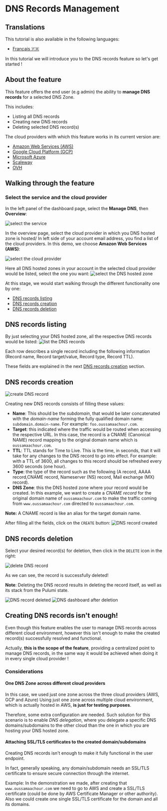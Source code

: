 # DNS Records Management

## Translations

This tutorial is also available in the following languages:
* [Français 🇫🇷](../../translations/fr/tutorials/api/dns_records.md)

In this tutorial we will introduce you to the DNS records feature so let's get started !

## About the feature

This feature offers the end user (e.g admin) the ability to __manage DNS records__ for a selected DNS Zone.

This includes: 
* Listing all DNS records
* Creating new DNS records
* Deleting selected DNS record(s)

The cloud providers with which this feature works in its current version are: 
* [Amazon Web Services (AWS)](https://aws.amazon.com/)
* [Google Cloud Platform (GCP)](https://cloud.google.com/?hl=en)
* [Microsoft Azure](https://azure.microsoft.com/en-us)
* [Scaleway](https://www.scaleway.com/en/)
* [OVH](https://www.ovhcloud.com/fr/)

## Walking through the feature

### Select the service and the cloud provider

In the left panel of the dashboard page, select the __Manage DNS__, then __Overview__:

![select the service](../../img/dns_records/select_dns_service.png)

In the overview page, select the cloud provider in which you DNS hosted zone is hosted/
In left side of your account email address, you find a list of the cloud providers.
In this demo, we choose __Amazon Web Services (AWS)__:

![select the cloud provider](../../img/dns_records/select_cloud_provider.png)

Here all DNS hosted zones in your account in the selected cloud provider would be listed, select the one you want:
![select the DNS hosted zone](../../img/dns_records/select_dns_zone.png)

At this stage, we would start walking through the different functionality one by one: 
* [DNS records listing](#DNS-records-listing)
* [DNS records creation](#DNS-records-creation)
* [DNS records deletion](#DNS-records-deletion)

## DNS records listing

By just selecting your DNS hosted zone, all the respective DNS records would be listed:
![list the DNS records](../../img/dns_records/list_dns_records.png)

Each row describes a single record including the following information (Record name, Record target/value, Record type, Record TTL).

These fields are explained in the next [DNS records creation](#DNS-records-creation) section.

## DNS records creation

![create DNS record](../../img/dns_records/create_dns_record.png)

Creating new DNS records consists of filling these values: 

* __Name__: This should be the _subdomain_, that would be later concatenated with the _domain-name_ forming the fully qualified domain name: `subdomain.domain-name`. For example: `foo.oussamaachour.com`.
* __Target__: this indicated where the traffic would be routed when accessing the respective URL. In this case, the record is a CNAME (Canonical NAME) record mapping to the original domain name which is `oussamaachour.com`.
* __TTL__: TTL stands for Time to Live. This is the time, in seconds, that it will take for any changes to the DNS record to go into effect. For example: with a TTL of 3600, all changes to this record should be refreshed every 3600 seconds (one hour).
* __Type__: the type of the record such as the following (A record, AAAA record,CNAME record, Nameserver (NS) record, Mail exchange (MX) record).
* __DNS Zone__: this the DNS hosted zone where your record would be created. In this example, we want to create a _CNAME record_ for the original domain name of `oussamaachour.com` to make the traffic coming from `www.oussamaachour.com` directed to `oussamaachour.com`.

__Note:__ A CNAME record is like an alias for the target domain name.

After filling all the fields, click on the `CREATE` button:
![DNS record created](../../img/dns_records/dns_record_created.png)

## DNS records deletion

Select your desired record(s) for deletion, then click in the `DELETE` icon in the right:

![delete DNS record](../../img/dns_records/delete_dns_record.png)

As we can see, the record is successfully deleted!

__Note__: Deleting the DNS record results in deleting the record itself, as well as its stack from the Pulumi state.

![DNS record deleted](../../img/dns_records/dns_record_deleted.png)
![DNS dashboard after deletion](../../img/dns_records/dns_overview-after_deletion.png)

## Creating DNS records isn't enough!

Even though this feature enables the user to manage DNS records across different cloud environment, however this isn't enough to make the created record(s)  successfully resolved and functional.

Actually, __this is the scope of the feature__, providing a centralized point to manage DNS records, in the same way it would be achieved when doing it in every single cloud provider !

### Considerations

#### One DNS Zone across different cloud providers

In this case, we used just one zone across the three cloud providers (AWS, GCP and Azure)
Using just one zone across multiple cloud environment, which is actually hosted in AWS, __is just for testing purposes__.

Therefore, some extra configuration are needed. Such solution for this scenario is to enable _DNS delegation_, where you delegate a specific DNS domains/subdomains to the other cloud than the one in which you are hosting your DNS hosted zone.

#### Attaching SSL/TLS certificates to the created domain/subdomains

Creating DNS records isn't enough to make it fully functional in the user endpoint.

In fact, generally speaking, any domain/subdomain needs an SSL/TLS certificate to ensure secure connection through the internet.

Example: In the demonstration we made, after creating that `www.oussamaachour.com` we need to go to AWS and create a SSL/TLS certificate (could be done by AWS Certificate Manager or other authority). Also we could create one single SSL/TLS certificate for the domain and all its domains.
